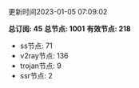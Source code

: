 更新时间2023-01-05 07:09:02

**总订阅: 45**
**总节点: 1001**
**有效节点: 218**
- ss节点: 71
- v2ray节点: 136
- trojan节点: 9
- ssr节点: 2
